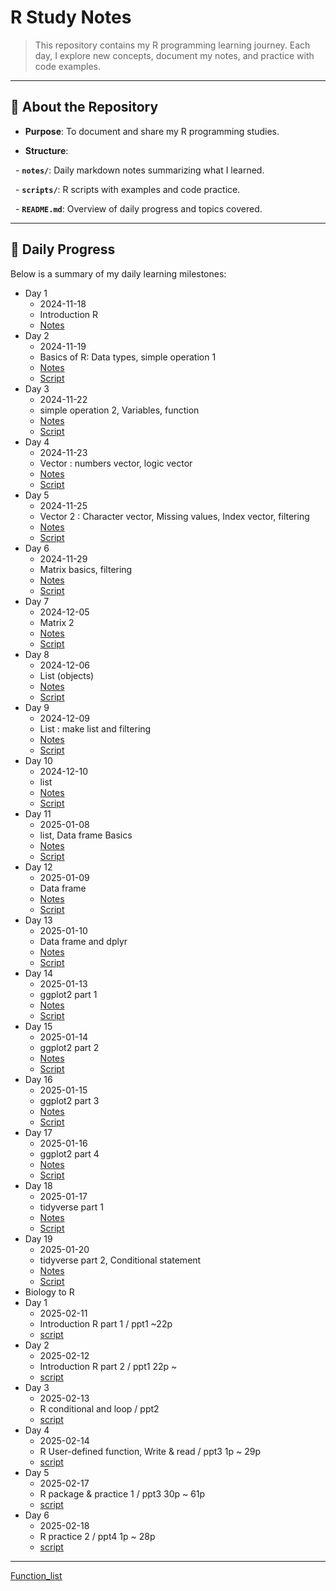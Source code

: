 # **R Study Notes**  

> This repository contains my R programming learning journey. Each day, I explore new concepts, document my notes, and practice with code examples.

  

---

  

## 📘 **About the Repository**

- **Purpose**: To document and share my R programming studies.

- **Structure**: 

  - **`notes/`**: Daily markdown notes summarizing what I learned.

  - **`scripts/`**: R scripts with examples and code practice.

  - **`README.md`**: Overview of daily progress and topics covered.

  

---

## 📅 **Daily Progress**

Below is a summary of my daily learning milestones:

- Day 1
	- 2024-11-18
	- Introduction R
	- [Notes](programming/R/R_study/notes/Day1.md)
- Day 2
	- 2024-11-19
	- Basics of R: Data types, simple operation 1
	- [Notes](notes/Day2.md)
	- [Script](scrips/day2.R)
- Day 3
	- 2024-11-22
	- simple operation 2, Variables, function
	- [Notes](notes/Day3.md)
	- [Script](scripts/day3.R)
- Day 4
	- 2024-11-23
	- Vector : numbers vector, logic vector
	- [Notes](notes/Day4.md)
	- [Script](scripts/day4.R)
- Day 5
	- 2024-11-25
	- Vector 2 : Character vector, Missing values, Index vector, filtering
	- [Notes](notes/Day5.md)
	- [Script](scripts/day5.R)
- Day 6
	- 2024-11-29
	- Matrix basics, filtering
	- [Notes](notes/Day6.md) 
	- [Script](scripts/day6.R)
- Day 7
	- 2024-12-05
	- Matrix 2
	- [Notes](notes/Day7.md)
	- [Script](scripts/day7.R)
- Day 8
	- 2024-12-06
	- List (objects)
	- [Notes](notes/Day8.md)
	- [Script](scripts/day8.R)
- Day 9
	- 2024-12-09
	- List : make list and filtering
	- [Notes](notes/Day9.md)
	- [Script](scripts/day9.R)
- Day 10
	- 2024-12-10
	- list
	- [Notes](notes/Day10.md)
	- [Script](scripts/day10.R)
- Day 11
	- 2025-01-08
	- list, Data frame Basics
	- [Notes](notes/Day11.md)
	- [Script](scripts/day11.R)
- Day 12
	- 2025-01-09
	- Data frame
	- [Notes](notes/Day12.md)
	- [Script](scripts/day12.R)
- Day 13
	- 2025-01-10
	- Data frame and dplyr
	- [Notes](notes/Day13.md)
	- [Script](scripts/day13.R)
- Day 14
	- 2025-01-13
	- ggplot2 part 1
	- [Notes](notes/Day14.md)
	- [Script](scripts/day14.R)
- Day 15
	- 2025-01-14
	- ggplot2 part 2
	- [Notes](notes/Day15.md)
	- [Script](scripts/day15.R)
- Day 16
	- 2025-01-15
	- ggplot2 part 3
	- [Notes](notes/Day16.md)
	- [Script](scripts/day16.R)
- Day 17
	- 2025-01-16
	- ggplot2 part 4
	- [Notes](notes/Day17.md)
	- [Script](scripts/day17.R)
- Day 18
	- 2025-01-17
	- tidyverse part 1
	- [Notes](notes/Day18.md)
	- [Script](scripts/day18.R)
- Day 19
	- 2025-01-20
	- tidyverse part 2, Conditional statement
	- [Notes](notes/Day19.R)
	- [Script](scripts/day19.R)
- Biology to R
- Day 1
	- 2025-02-11
	- Introduction R part 1 / ppt1 ~22p
	- [script](scripts2/day1.R)
- Day 2
	- 2025-02-12
	- Introduction R part 2 / ppt1 22p ~ 
	- [script](scripts2/day2.R)
- Day 3
	- 2025-02-13
	- R conditional and loop / ppt2
	- [script](scripts2/day3.R)
- Day 4
	- 2025-02-14
	- R User-defined function, Write & read / ppt3 1p ~ 29p
	- [script](scripts2/day4.R)
- Day 5
	- 2025-02-17
	- R package & practice 1 / ppt3 30p ~ 61p
	- [script](scripts2/day5.R)
- Day 6
	- 2025-02-18
	- R practice 2 / ppt4 1p ~ 28p
	- [script](scripts2/day6.R)

---
[Function_list](notes/Function%20list.md)
